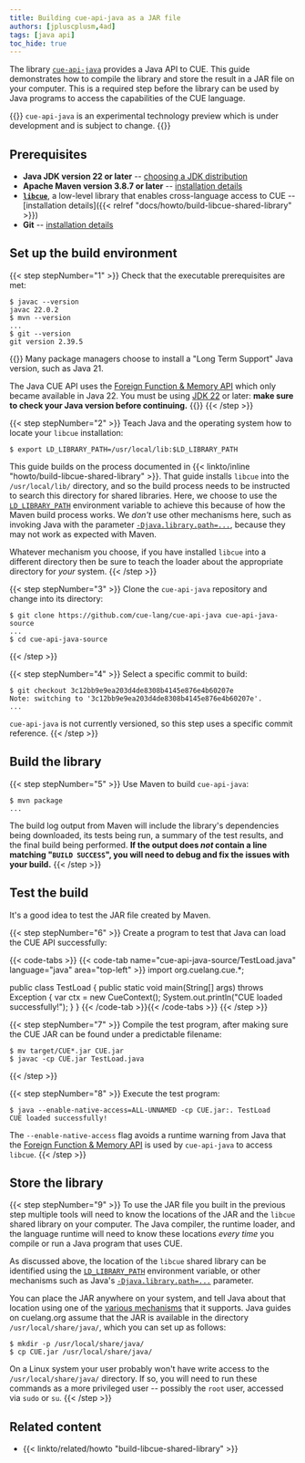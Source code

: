 ```yaml
---
title: Building cue-api-java as a JAR file
authors: [jpluscplusm,4ad]
tags: [java api]
toc_hide: true
---
```


The library
[`cue-api-java`](https://github.com/cue-lang/cue-api-java)
provides a Java API to CUE.
This guide demonstrates how to compile the library
and store the result in a JAR file on your computer.
This is a required step before the library can be used by Java programs to
access the capabilities of the CUE language.

{{<info>}}
`cue-api-java` is an experimental technology preview
which is under development and is subject to change.
{{</info>}}

## Prerequisites

- **Java JDK version 22 or later**
  -- [choosing a JDK distribution](https://whichjdk.com)
- **Apache Maven version 3.8.7 or later**
  -- [installation details](https://maven.apache.org/install.html)
- **[`libcue`](https://github.com/cue-lang/libcue)**,
  a low-level library that enables cross-language access to CUE
  -- [installation details]({{< relref "docs/howto/build-libcue-shared-library" >}})
- **Git** -- [installation details](https://git-scm.com/downloads)


## Set up the build environment

{{< step stepNumber="1" >}}
Check that the executable prerequisites are met:

```text { title="TERMINAL" type="terminal" codeToCopy="amF2YWMgLS12ZXJzaW9uCm12biAtLXZlcnNpb24KZ2l0IC0tdmVyc2lvbg==" }
$ javac --version
javac 22.0.2
$ mvn --version
...
$ git --version
git version 2.39.5
```

{{<warning>}}
Many package managers choose to install a "Long Term Support" Java version,
such as Java 21.

The Java CUE API uses the
[Foreign Function & Memory API](https://openjdk.org/jeps/454)
which only became available in Java 22.
You must be using
[JDK 22](https://openjdk.org/projects/jdk/22/) or later:
**make sure to check your Java version before continuing.**
{{</warning>}}
{{< /step >}}

{{< step stepNumber="2" >}}
Teach Java and the operating system how to locate your `libcue` installation:

```text { title="TERMINAL" type="terminal" codeToCopy="ZXhwb3J0IExEX0xJQlJBUllfUEFUSD0vdXNyL2xvY2FsL2xpYjokTERfTElCUkFSWV9QQVRI" }
$ export LD_LIBRARY_PATH=/usr/local/lib:$LD_LIBRARY_PATH
```

This guide builds on the process documented in
{{< linkto/inline "howto/build-libcue-shared-library" >}}.
That guide installs `libcue` into the `/usr/local/lib/` directory, and so the
build process needs to be instructed to search this directory for shared
libraries. Here, we choose to use the
[`LD_LIBRARY_PATH`](https://tldp.org/HOWTO/Program-Library-HOWTO/shared-libraries.html#AEN80)
environment variable to achieve this because of how the Maven build process
works. We *don't* use other mechanisms here, such as invoking Java with the parameter
[`-Djava.library.path=...`](https://docs.oracle.com/en/java/javase/14/docs/api/java.base/java/lang/System.html#java.library.path), because they may not work as expected with Maven.

Whatever mechanism you choose, if you have installed `libcue` into a different
directory then be sure to teach the loader about the appropriate directory for
*your* system.
{{< /step >}}

{{< step stepNumber="3" >}}
Clone the `cue-api-java` repository and change into its directory:

<!-- TODO(jcm): is the canonical upstream github or gerrithub? -->
```text { title="TERMINAL" type="terminal" codeToCopy="Z2l0IGNsb25lIGh0dHBzOi8vZ2l0aHViLmNvbS9jdWUtbGFuZy9jdWUtYXBpLWphdmEgY3VlLWFwaS1qYXZhLXNvdXJjZQpjZCBjdWUtYXBpLWphdmEtc291cmNl" }
$ git clone https://github.com/cue-lang/cue-api-java cue-api-java-source
...
$ cd cue-api-java-source
```
{{< /step >}}

{{< step stepNumber="4" >}}
Select a specific commit to build:

<!-- TODO(jcm): derive this commit id from the id stored in site.cue -->
```text { title="TERMINAL" type="terminal" codeToCopy="Z2l0IGNoZWNrb3V0IDNjMTJiYjllOWVhMjAzZDRkZTgzMDhiNDE0NWU4NzZlNGI2MDIwN2U=" }
$ git checkout 3c12bb9e9ea203d4de8308b4145e876e4b60207e
Note: switching to '3c12bb9e9ea203d4de8308b4145e876e4b60207e'.
...
```

`cue-api-java` is not currently versioned, so this step uses a specific commit reference.
{{< /step >}}

## Build the library

{{< step stepNumber="5" >}}
Use Maven to build `cue-api-java`:

```text { title="TERMINAL" type="terminal" codeToCopy="bXZuIHBhY2thZ2U=" }
$ mvn package
...
```

The build log output from Maven will include the library's dependencies being
downloaded, its tests being run, a summary of the test results, and the final
build being performed. **If the output does *not* contain a line matching
"`BUILD SUCCESS`", you will need to debug and fix the issues with your build.**
{{< /step >}}

## Test the build

It's a good idea to test the JAR file created by Maven.

{{< step stepNumber="6" >}}
Create a program to test that Java can load the CUE API successfully:

{{< code-tabs >}}
{{< code-tab name="cue-api-java-source/TestLoad.java" language="java" area="top-left" >}}
import org.cuelang.cue.*;

public class TestLoad {
  public static void main(String[] args) throws Exception {
    var ctx = new CueContext();
    System.out.println("CUE loaded successfully!");
  }
}
{{< /code-tab >}}{{< /code-tabs >}}
{{< /step >}}

{{< step stepNumber="7" >}}
Compile the test program,
after making sure the CUE JAR can be found under a predictable filename:

```text { title="TERMINAL" type="terminal" codeToCopy="bXYgdGFyZ2V0L0NVRSouamFyIENVRS5qYXIKamF2YWMgLWNwIENVRS5qYXIgVGVzdExvYWQuamF2YQ==" }
$ mv target/CUE*.jar CUE.jar
$ javac -cp CUE.jar TestLoad.java
```
{{< /step >}}

{{< step stepNumber="8" >}}
Execute the test program:

```text { title="TERMINAL" type="terminal" codeToCopy="amF2YSAtLWVuYWJsZS1uYXRpdmUtYWNjZXNzPUFMTC1VTk5BTUVEIC1jcCBDVUUuamFyOi4gVGVzdExvYWQ=" }
$ java --enable-native-access=ALL-UNNAMED -cp CUE.jar:. TestLoad
CUE loaded successfully!
```

The `--enable-native-access` flag avoids a runtime warning from Java that the
[Foreign Function & Memory API](https://openjdk.org/jeps/454) is used by
`cue-api-java` to access `libcue`.
{{< /step >}}

## Store the library

{{< step stepNumber="9" >}}
To use the JAR file you built in the previous step multiple tools will need to
know the locations of the JAR and the `libcue` shared library on your computer.
The Java compiler, the runtime loader, and the language runtime will need to
know these locations *every time* you compile or run a Java program that uses
CUE.

As discussed above, the location of the `libcue` shared library can be identified using the
[`LD_LIBRARY_PATH`](https://tldp.org/HOWTO/Program-Library-HOWTO/shared-libraries.html#AEN80)
environment variable, or other mechanisms such as Java's
[`-Djava.library.path=...`](https://docs.oracle.com/en/java/javase/14/docs/api/java.base/java/lang/System.html#java.library.path)
parameter.

You can place the JAR anywhere on your system, and tell Java about that
location using one of the
[various mechanisms](https://en.wikipedia.org/wiki/Classpath#Setting_the_path_to_execute_Java_programs)
that it supports.
Java guides on cuelang.org assume that the JAR is available in the directory
`/usr/local/share/java/`, which you can set up as follows:

```text { title="TERMINAL" type="terminal" codeToCopy="bWtkaXIgLXAgL3Vzci9sb2NhbC9zaGFyZS9qYXZhLwpjcCBDVUUuamFyIC91c3IvbG9jYWwvc2hhcmUvamF2YS8=" }
$ mkdir -p /usr/local/share/java/
$ cp CUE.jar /usr/local/share/java/
```

On a Linux system your user probably won't have write access to the
`/usr/local/share/java/` directory. If so, you will need to run these commands
as a more privileged user -- possibly the `root` user, accessed via `sudo` or `su`.
{{< /step >}}

<!--
## Use the library

TODO(jcm): links to other content
-->

## Related content

- {{< linkto/related/howto "build-libcue-shared-library" >}}
